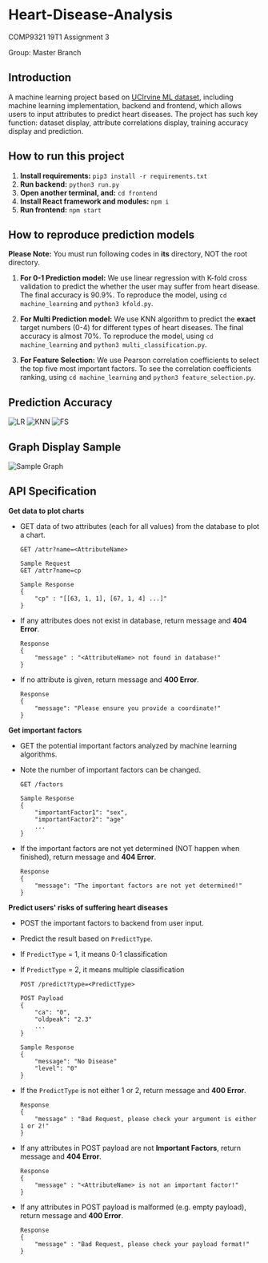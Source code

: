 # Heart-Disease-Analysis
COMP9321 19T1 Assignment 3

Group: Master Branch

## Introduction
A machine learning project based on [UCIrvine ML dataset](https://archive.ics.uci.edu/ml/machine-learning-databases/heart-disease/), including machine learning implementation, backend and frontend, which allows users to input attributes to predict heart diseases. The project has such key function: dataset display, attribute correlations display, training accuracy display and prediction.

## How to run this project
1. **Install requirements:** `pip3 install -r requirements.txt`
2. **Run backend:** `python3 run.py`
3. **Open another terminal, and:** `cd frontend`
4. **Install React framework and modules:** `npm i`
5. **Run frontend:** `npm start`

## How to reproduce prediction models
**Please Note:** You must run following codes in **its** directory, NOT the root directory.

1. **For 0-1 Prediction model:** We use linear regression with K-fold cross validation to predict the whether the user may suffer from heart disease. The final accuracy is 90.9%.
To reproduce the model, using `cd machine_learning` and `python3 kfold.py`.


2. **For Multi Prediction model:** We use KNN algorithm to predict the **exact** target numbers (0-4) for different types of heart diseases. The final accuracy is almost 70%.
To reproduce the model, using `cd machine_learning` and `python3 multi_classification.py`.


3. **For Feature Selection:** We use Pearson correlation coefficients to select the top five most important factors.
To see the correlation coefficients ranking, using `cd machine_learning` and `python3 feature_selection.py`.

## Prediction Accuracy
![LR](/data/LR.png)
![KNN](/data/KNN.png)
![FS](/data/FS.png)

## Graph Display Sample
![Sample Graph](/data/Graph.png)

## API Specification

**Get data to plot charts**

- GET data of two attributes (each for all values) from the database to plot a chart.

    ```
    GET /attr?name=<AttributeName>
    
    Sample Request
    GET /attr?name=cp
    
    Sample Response
    {
        "cp" : "[[63, 1, 1], [67, 1, 4] ...]"
    }
    ```
- If any attributes does not exist in database, return message and **404 Error**.

    ```
    Response
    {
        "message" : "<AttributeName> not found in database!"
    }
    ```
- If no attribute is given, return message and **400 Error**.

    ```
    Response
    {
        "message": "Please ensure you provide a coordinate!"
    }
    ```

**Get important factors**
 
- GET the potential important factors analyzed by machine learning algorithms.
- Note the number of important factors can be changed.

    ```
    GET /factors
    
    Sample Response
    {
        "importantFactor1": "sex",
        "importantFactor2": "age"
        ...
    }
    ```
- If the important factors are not yet determined (NOT happen when finished), return message and **404 Error**.

    ```
    Response
    {
        "message": "The important factors are not yet determined!"
    }
    ```

**Predict users' risks of suffering heart diseases**

- POST the important factors to backend from user input.
- Predict the result based on `PredictType`.
- If `PredictType` = 1, it means 0-1 classification
- If `PredictType` = 2, it means multiple classification

    ```
    POST /predict?type=<PredictType>
    
    POST Payload
    {
        "ca": "0",
        "oldpeak": "2.3"
        ...
    }
    
    Sample Response
    {
        "message": "No Disease"
        "level": "0"
    }
    ```
- If the `PredictType` is not either 1 or 2, return message and **400 Error**.

    ```
    Response
    {
        "message" : "Bad Request, please check your argument is either 1 or 2!"
    }
    ```

- If any attributes in POST payload are not **Important Factors**, return message and **404 Error**.

    ```
    Response
    {
        "message" : "<AttributeName> is not an important factor!"
    }
    ```
    
- If any attributes in POST payload is malformed (e.g. empty payload), return message and **400 Error**.

    ```
    Response
    {
        "message" : "Bad Request, please check your payload format!"
    }
    ```
